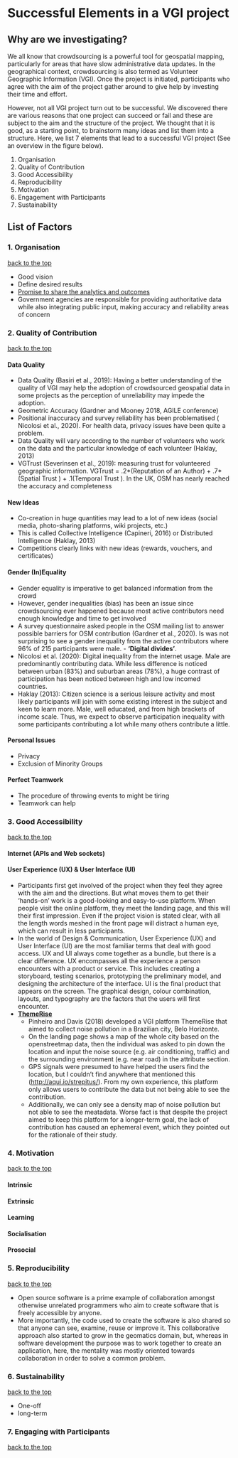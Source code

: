 # Successful Elements in a VGI project
## Why are we investigating?
We all know that crowdsourcing is a powerful tool for geospatial mapping, particularly for areas that have slow administrative data updates. In the geographical context, crowdsourcing is also termed as Volunteer Geographic Information (VGI). Once the project is initiated, participants who agree with the aim of the project gather around to give help by investing their time and effort.

However, not all VGI project turn out to be successful. We discovered there are various reasons that one project can succeed or fail and these are subject to the aim and the structure of the project. We thought that it is good, as a starting point, to brainstorm many ideas and list them into a structure. Here, we list 7 elements that lead to a successful VGI project (See an overview in the figure below).

1. Organisation
2. Quality of Contribution
3. Good Accessibility
4. Reproducibility
5. Motivation
6. Engagement with Participants
7. Sustainability

## List of Factors
### 1. Organisation
[back to the top](https://hackmd.io/yB8rkdv2RAuXPf8a9JcHsw#Why-are-we-investigating)

* Good vision
* Define desired results
* [Promise to share the analytics and outcomes](https://www.mendeley.com/reference-manager/reader/42d7ccf4-cdfe-3521-8585-8ec1a0444033/5b34c418-3e33-91b1-78a0-be4bc60d5618/)
* Government agencies are responsible for providing authoritative data while also integrating public input, making accuracy and reliability areas of concern


### 2. Quality of Contribution
[back to the top](https://hackmd.io/yB8rkdv2RAuXPf8a9JcHsw#Why-are-we-investigating)
#### Data Quality
* Data Quality (Basiri et al., 2019): Having a better understanding of the quality of VGI may help the adoption of crowdsourced geospatial data in some projects as the perception of unreliability may impede the adoption.
* Geometric Accuracy (Gardner and Mooney 2018, AGILE conference)
* Positional inaccuracy and survey reliability has been problematised (	Nicolosi et al., 2020). For health data, privacy issues have been quite a problem. 
* Data Quality will vary according to the number of volunteers who work on the data and the particular knowledge of each volunteer (Haklay, 2013)
* VGTrust (Severinsen et al., 2019): measuring trust for volunteered geographic information. VGTrust = .2*(Reputation of an Author) + .7*(Spatial Trust ) + .1(Temporal Trust ). In the UK, OSM has nearly reached the accuracy and completeness 


#### New Ideas
* Co-creation in huge quantities may lead to a lot of new ideas (social media, photo-sharing platforms, wiki projects, etc.)
* This is called Collective Intelligence (Capineri, 2016) or Distributed Intelligence (Haklay, 2013)
* Competitions clearly links with new ideas (rewards, vouchers, and certificates)


#### Gender (In)Equality
* Gender equality is imperative to get balanced information from the crowd
* However, gender inequalities (bias) has been an issue since crowdsourcing ever happened because most active contributors need enough knowledge and time to get involved 
* A survey questionnaire asked people in the OSM mailing list to answer possible barriers for OSM contribution (Gardner et al., 2020). Is was not surprising to see a gender inequality from the active contributors where 96% of 215 participants were male. - **‘Digital divides’**.
* Nicolosi et al. (2020): Digital inequality from the internet usage. Male are predominantly contributing data. While less difference is noticed between urban (83%) and suburban areas (78%), a huge contrast of participation has been noticed between high and low incomed countries.
* Haklay (2013): Citizen science is a serious leisure activity and most likely participants will join with some existing interest in the subject and keen to learn more. Male, well educated, and from high brackets of income scale. Thus, we expect to observe participation inequality with some participants contributing a lot while many others contribute a little.

#### Personal Issues
* Privacy
* Exclusion of Minority Groups

#### Perfect Teamwork
* The procedure of throwing events to might be tiring
* Teamwork can help



### 3. Good Accessibility
[back to the top](https://hackmd.io/yB8rkdv2RAuXPf8a9JcHsw#Why-are-we-investigating)

#### Internet (APIs and Web sockets) 

#### User Experience (UX) & User Interface (UI)
* Participants first get involved of the project when they feel they agree with the aim and the directions. But what moves them to get their ‘hands-on’ work is a good-looking and easy-to-use platform. When people visit the online platform, they meet the landing page, and this will their first impression. Even if the project vision is stated clear, with all the length words meshed in the front page will distract a human eye, which can result in less participants. 
* In the world of Design & Communication, User Experience (UX) and User Interface (UI) are the most familiar terms that deal with good access. UX and UI always come together as a bundle, but there is a clear difference. UX encompasses all the experience a person encounters with a product or service. This includes creating a storyboard, testing scenarios, prototyping the preliminary model, and designing the architecture of the interface. UI is the final product that appears on the screen. The graphical design, colour combination, layouts, and typography are the factors that the users will first encounter.
* [**ThemeRise**](https://link.springer.com/article/10.1186/s40965-018-0049-4)
    * Pinheiro and Davis (2018) developed a VGI platform ThemeRise that aimed to collect noise pollution in a Brazilian city, Belo Horizonte. 
    * On the landing page shows a map of the whole city based on the openstreetmap data, then the individual was asked to pin down the location and input the noise source (e.g. air conditioning, traffic) and the surrounding environment (e.g. near road) in the attribute section. 
    * GPS signals were presumed to have helped the users find the location, but I couldn’t find anywhere that mentioned this (http://aqui.io/strepitus/). From my own experience, this platform only allows users to contribute the data but not being able to see the contribution. 
    * Additionally, we can only see a density map of noise pollution but not able to see the meatadata. Worse fact is that despite the project aimed to keep this platform for a longer-term goal, the lack of contribution has caused an ephemeral event, which they pointed out for the rationale of their study. 

### 4. Motivation
[back to the top](https://hackmd.io/yB8rkdv2RAuXPf8a9JcHsw#Why-are-we-investigating)
#### Intrinsic
#### Extrinsic
#### Learning
#### Socialisation
#### Prosocial



### 5. Reproducibility
[back to the top](https://hackmd.io/yB8rkdv2RAuXPf8a9JcHsw#Why-are-we-investigating)
* Open source software is a prime example of collaboration amongst otherwise unrelated programmers who aim to create software that is freely accessible by anyone. 
* More importantly, the code used to create the software is also shared so that anyone can see, examine, reuse or improve it. This collaborative approach also started to grow in the geomatics domain, but, whereas in software development the purpose was to work together to create an application, here, the mentality was mostly oriented towards collaboration in order to solve a common problem.


### 6. Sustainability
[back to the top](https://hackmd.io/yB8rkdv2RAuXPf8a9JcHsw#Why-are-we-investigating)
* One-off
* long-term

### 7. Engaging with Participants
[back to the top](https://hackmd.io/yB8rkdv2RAuXPf8a9JcHsw#Why-are-we-investigating)








